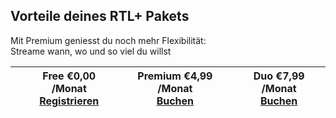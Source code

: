 ## Vorteile deines RTL+ Pakets
Mit Premium geniesst du noch mehr Flexibilität:<br>
Streame wann, wo und so viel du willst

|    | Free €0,00 /Monat<br> [Registrieren](https://my.tvnow.de/buchen/initial) | Premium €4,99 /Monat<br> [Buchen](https://my.tvnow.de/buchen/bezahlen)  | Duo €7,99 /Monat<br> [Buchen](https://my.tvnow.de/buchen/bezahlen) |
| ------ | ------ | ------ | ------ |
